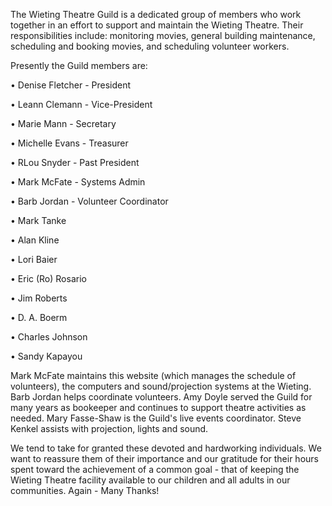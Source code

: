 The Wieting Theatre Guild is a dedicated group of members who work together in an effort to support and maintain the Wieting Theatre. Their responsibilities include: monitoring movies, general building maintenance, scheduling and booking movies, and scheduling volunteer workers.

Presently the Guild members are:

&bullet; Denise Fletcher - President

&bullet; Leann Clemann - Vice-President

&bullet; Marie Mann - Secretary

&bullet; Michelle Evans - Treasurer

&bullet; RLou Snyder - Past President

&bullet; Mark McFate - Systems Admin

&bullet; Barb Jordan - Volunteer Coordinator

&bullet; Mark Tanke

&bullet; Alan Kline

&bullet; Lori Baier

&bullet; Eric (Ro) Rosario

&bullet; Jim Roberts

&bullet; D. A. Boerm

&bullet; Charles Johnson

&bullet; Sandy Kapayou

Mark McFate maintains this website (which manages the schedule of volunteers), the computers and sound/projection systems at the Wieting.  Barb Jordan helps coordinate volunteers. Amy Doyle served the Guild for many years as bookeeper and continues to support theatre activities as needed.  Mary Fasse-Shaw is the Guild's live events coordinator. Steve Kenkel assists with projection, lights and sound.  

We tend to take for granted these devoted and hardworking individuals.  We want to reassure them of their importance and our gratitude for their hours spent toward the achievement of a common goal - that of keeping the Wieting Theatre facility available to our children and all adults in our communities.   Again - Many Thanks!
